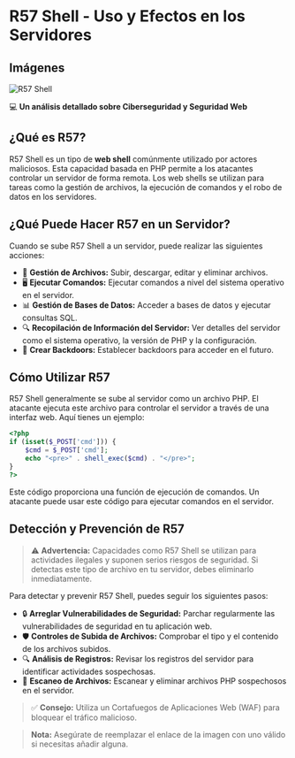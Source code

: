 # R57 Shell - Uso y Efectos en los Servidores


## Imágenes

![R57 Shell](https://r00t-shell.com/wp-content/uploads/2025/02/R57-Shell.png) 

💻 **Un análisis detallado sobre Ciberseguridad y Seguridad Web**

## ¿Qué es R57?

R57 Shell es un tipo de **web shell** comúnmente utilizado por actores maliciosos. Esta capacidad basada en PHP permite a los atacantes controlar un servidor de forma remota. Los web shells se utilizan para tareas como la gestión de archivos, la ejecución de comandos y el robo de datos en los servidores.

## ¿Qué Puede Hacer R57 en un Servidor?

Cuando se sube R57 Shell a un servidor, puede realizar las siguientes acciones:

- 📂 **Gestión de Archivos:** Subir, descargar, editar y eliminar archivos.
- 🖥️ **Ejecutar Comandos:** Ejecutar comandos a nivel del sistema operativo en el servidor.
- 📊 **Gestión de Bases de Datos:** Acceder a bases de datos y ejecutar consultas SQL.
- 🔍 **Recopilación de Información del Servidor:** Ver detalles del servidor como el sistema operativo, la versión de PHP y la configuración.
- 🚪 **Crear Backdoors:** Establecer backdoors para acceder en el futuro.

## Cómo Utilizar R57

R57 Shell generalmente se sube al servidor como un archivo PHP. El atacante ejecuta este archivo para controlar el servidor a través de una interfaz web. Aquí tienes un ejemplo:

```php
<?php
if (isset($_POST['cmd'])) {
    $cmd = $_POST['cmd'];
    echo "<pre>" . shell_exec($cmd) . "</pre>";
}
?>
```

Este código proporciona una función de ejecución de comandos. Un atacante puede usar este código para ejecutar comandos en el servidor.

## Detección y Prevención de R57

> ⚠️ **Advertencia:** Capacidades como R57 Shell se utilizan para actividades ilegales y suponen serios riesgos de seguridad. Si detectas este tipo de archivo en tu servidor, debes eliminarlo inmediatamente.

Para detectar y prevenir R57 Shell, puedes seguir los siguientes pasos:

- 🔒 **Arreglar Vulnerabilidades de Seguridad:** Parchar regularmente las vulnerabilidades de seguridad en tu aplicación web.
- 🛡️ **Controles de Subida de Archivos:** Comprobar el tipo y el contenido de los archivos subidos.
- 🔍 **Análisis de Registros:** Revisar los registros del servidor para identificar actividades sospechosas.
- 🧹 **Escaneo de Archivos:** Escanear y eliminar archivos PHP sospechosos en el servidor.

> ✅ **Consejo:** Utiliza un Cortafuegos de Aplicaciones Web (WAF) para bloquear el tráfico malicioso.


> **Nota:** Asegúrate de reemplazar el enlace de la imagen con uno válido si necesitas añadir alguna.



